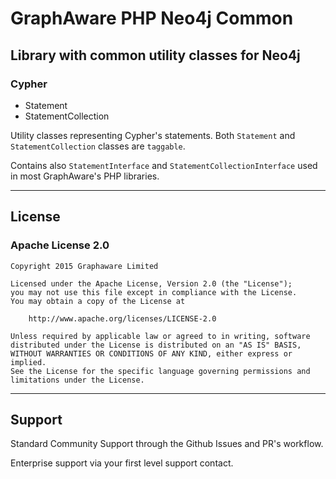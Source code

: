 # GraphAware PHP Neo4j Common

## Library with common utility classes for Neo4j

### Cypher

* Statement
* StatementCollection

Utility classes representing Cypher's statements. Both `Statement` and `StatementCollection` classes are 
`taggable`.

Contains also `StatementInterface` and `StatementCollectionInterface` used in most GraphAware's PHP libraries.

---

## License

### Apache License 2.0

```
Copyright 2015 Graphaware Limited

Licensed under the Apache License, Version 2.0 (the "License");
you may not use this file except in compliance with the License.
You may obtain a copy of the License at

    http://www.apache.org/licenses/LICENSE-2.0

Unless required by applicable law or agreed to in writing, software
distributed under the License is distributed on an "AS IS" BASIS,
WITHOUT WARRANTIES OR CONDITIONS OF ANY KIND, either express or implied.
See the License for the specific language governing permissions and
limitations under the License.
```

--- 

## Support

Standard Community Support through the Github Issues and PR's workflow.

Enterprise support via your first level support contact.